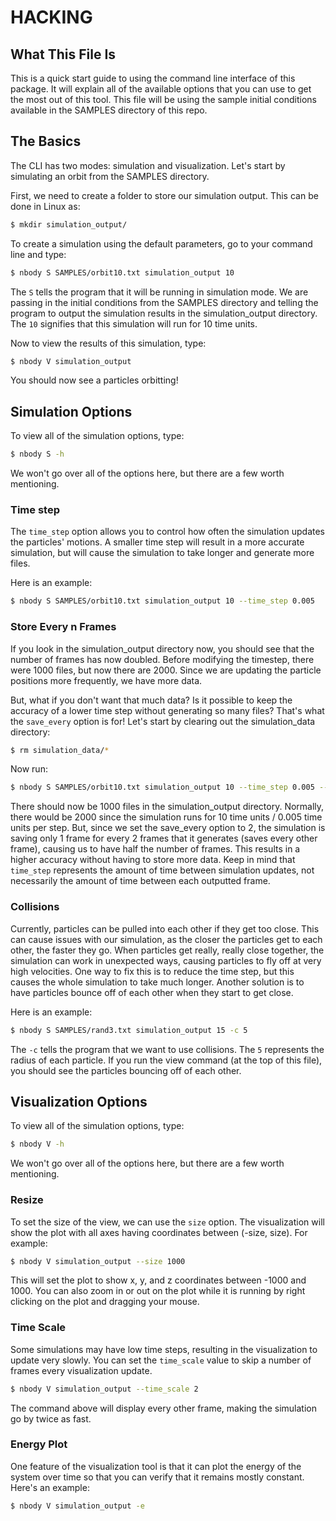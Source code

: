 # HACKING

## What This File Is

This is a quick start guide to using the command line interface of this package. It will explain all of the available options that you can use to get the most out of this tool. This file will be using the sample initial conditions available in the SAMPLES directory of this repo. 

## The Basics

The CLI has two modes: simulation and visualization.
Let's start by simulating an orbit from the SAMPLES directory.

First, we need to create a folder to store our simulation output. This can be done in Linux as:
```bash
$ mkdir simulation_output/
```

To create a simulation using the default parameters, go to your command line and type:
```bash
$ nbody S SAMPLES/orbit10.txt simulation_output 10
```
The `S` tells the program that it will be running in simulation mode. We are passing in the initial conditions from the SAMPLES directory and telling the program to output the simulation results in the simulation_output directory. The `10` signifies that this simulation will run for 10 time units.

Now to view the results of this simulation, type:
```bash
$ nbody V simulation_output
```

You should now see a particles orbitting! 

## Simulation Options

To view all of the simulation options, type:
```bash 
$ nbody S -h
```

We won't go over all of the options here, but there are a few worth mentioning.

### Time step

The `time_step` option allows you to control how often the simulation updates the particles' motions. A smaller time step will result in a more accurate simulation, but will cause the simulation to take longer and generate more files. 

Here is an example:
```bash
$ nbody S SAMPLES/orbit10.txt simulation_output 10 --time_step 0.005
```

### Store Every n Frames

If you look in the simulation_output directory now, you should see that the number of frames has now doubled. Before modifying the timestep, there were 1000 files, but now there are 2000. Since we are updating the particle positions more frequently, we have more data. 

But, what if you don't want that much data? Is it possible to keep the accuracy of a lower time step without generating so many files? That's what the `save_every` option is for! 
Let's start by clearing out the simulation_data directory:
```bash
$ rm simulation_data/*
```

Now run:
```bash
$ nbody S SAMPLES/orbit10.txt simulation_output 10 --time_step 0.005 --save_every 2
```

There should now be 1000 files in the simulation_output directory. Normally, there would be 2000 since the simulation runs for 10 time units / 0.005 time units per step. But, since we set the save_every option to 2, the simulation is saving only 1 frame for every 2 frames that it generates (saves every other frame), causing us to have half the number of frames. This results in a higher accuracy without having to store more data. Keep in mind that `time_step` represents the amount of time between simulation updates, not necessarily the amount of time between each outputted frame.

### Collisions

Currently, particles can be pulled into each other if they get too close. This can cause issues with our simulation, as the closer the particles get to each other, the faster they go. When particles get really, really close together, the simulation can work in unexpected ways, causing particles to fly off at very high velocities. One way to fix this is to reduce the time step, but this causes the whole simulation to take much longer. Another solution is to have particles bounce off of each other when they start to get close. 

Here is an example:

```bash
$ nbody S SAMPLES/rand3.txt simulation_output 15 -c 5
```

The `-c` tells the program that we want to use collisions. The `5` represents the radius of each particle. If you run the view command (at the top of this file), you should see the particles bouncing off of each other. 


## Visualization Options

To view all of the simulation options, type:
```bash 
$ nbody V -h
```

We won't go over all of the options here, but there are a few worth mentioning.

### Resize

To set the size of the view, we can use the `size` option. The visualization will show the plot with all axes having coordinates between (-size, size).
For example: 
```bash
$ nbody V simulation_output --size 1000
```
This will set the plot to show x, y, and z coordinates between -1000 and 1000. 
You can also zoom in or out on the plot while it is running by right clicking on the plot and dragging your mouse. 

### Time Scale

Some simulations may have low time steps, resulting in the visualization to update very slowly. You can set the `time_scale` value to skip a number of frames every visualization update. 

```bash
$ nbody V simulation_output --time_scale 2
```
The command above will display every other frame, making the simulation go by twice as fast. 

### Energy Plot

One feature of the visualization tool is that it can plot the energy of the system over time so that you can verify that it remains mostly constant. Here's an example:
```bash
$ nbody V simulation_output -e
```

